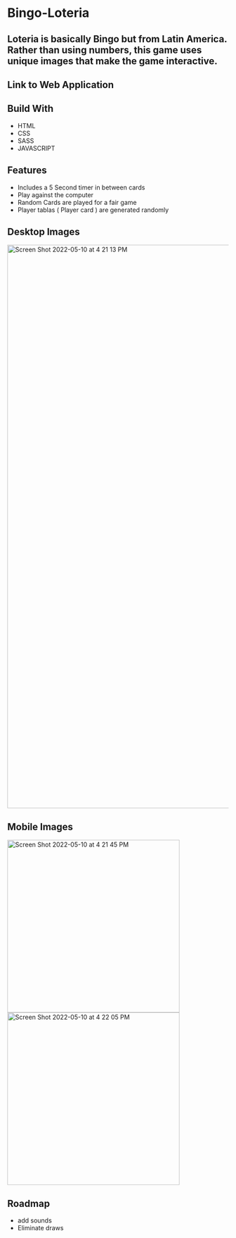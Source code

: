 # Bingo-Loteria

## Loteria is basically Bingo but from Latin America. Rather than using numbers, this game uses unique images that make the game interactive.

## Link to Web Application 

## Build With 
<ul>
  <li>HTML</li>
  <li>CSS</li>
  <li>SASS</li>
  <li>JAVASCRIPT</li>
</ul>

## Features 
<ul>
  <li>Includes a 5 Second timer in between cards</li>
  <li>Play against the computer</li>
  <li>Random Cards are played for a fair game</li>
  <li>Player tablas ( Player card ) are generated randomly</li>  
</ul>

## Desktop Images
<img width="1280" alt="Screen Shot 2022-05-10 at 4 21 13 PM" src="https://user-images.githubusercontent.com/61483178/167740360-2af0b49b-5bac-45db-9bbe-abbaa3098212.png">

## Mobile Images
<img width="392" alt="Screen Shot 2022-05-10 at 4 21 45 PM" src="https://user-images.githubusercontent.com/61483178/167740392-2197616c-a160-40cf-830c-3f6aa4b24f69.png">
<img width="392" alt="Screen Shot 2022-05-10 at 4 22 05 PM" src="https://user-images.githubusercontent.com/61483178/167740397-7f3e7a1f-2be1-4045-ac4b-27b9bb6ec478.png">

## Roadmap 
<ul>
  <li>add sounds</li>
  <li>Eliminate draws</li>
</ul>
